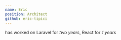 ```yaml
---
name: Eric
position: Architect
github: eric-tipici
---
```

has worked on Laravel for *two years*, React for *1 years*